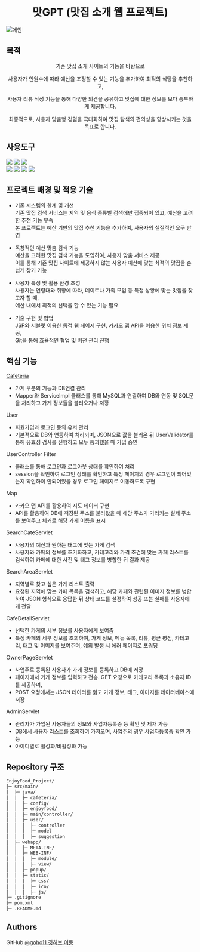 <h1 align="center"> 맛GPT (맛집 소개 웹 프로젝트) </h1>

![메인](https://github.com/user-attachments/assets/57ae2b4c-3dac-46a5-8968-695381157ee7)
 
<h2>목적</h2>
<p align="center">기존 맛집 소개 사이트의 기능을 바탕으로  </p>
<p align="center">사용자가 인원수에 따라 예산을 조정할 수 있는 기능을 추가하여 최적의 식당을 추천하고, </p>  
<p align="center">사용자 리뷰 작성 기능을 통해 다양한 의견을 공유하고 맛집에 대한 정보를 보다 풍부하게 제공합니다.  </p>
<p align="center">최종적으로, 사용자 맞춤형 경험을 극대화하여 맛집 탐색의 편의성을 향상시키는 것을 목표로 합니다. </p>

<p align="center">
  <h2>사용도구</h2>

 <img src="https://img.shields.io/badge/Java-%23FF7800"> <img src="https://img.shields.io/badge/Eclipse-2C2255?logo=eclipseide&logoColor=white"> <img src="https://img.shields.io/badge/MySQL-4479A1?logo=mysql&logoColor=white">   
 <img src="https://img.shields.io/badge/HTML-%23E34F26?logo=html5&logoColor=white"> <img src="https://img.shields.io/badge/CSS-%231572B6?logo=css3&logoColor=white"> 
 <img src="https://img.shields.io/badge/JavaScript-F7DF1E?logo=javascript&logoColor=white"> <img src="https://img.shields.io/badge/Maven-%23C71A36?logo=apachemaven&logoColor=white">  

## 프로젝트 배경 및 적용 기술
- 기존 시스템의 한계 및 개선   
  기존 맛집 검색 서비스는 지역 및 음식 종류별 검색에만 집중되어 있고, 예산을 고려한 추천 기능 부족   
  본 프로젝트는 예산 기반의 맛집 추천 기능을 추가하여, 사용자의 실질적인 요구 반영   

- 독창적인 예산 맞춤 검색 기능   
예산을 고려한 맛집 검색 기능을 도입하여, 사용자 맞춤 서비스 제공   
이를 통해 기존 맛집 사이트에 제공하지 않는 사용자 예산에 맞는 최적의 맛집을 손쉽게 찾기 가능   

- 사용자 특성 및 활용 환경 조성   
사용자는 연령대와 취향에 따라, 데이트나 가족 모임 등 특정 상황에 맞는 맛집을 찾고자 할 때,   
예산 내에서 최적의 선택을 할 수 있는 기능 필요

- 기술 구현 및 협업   
JSP와 서블릿 이용한 동적 웹 페이지 구현, 카카오 맵 API을 이용한 위치 정보 제공,   
Git을 통해 효율적인 협업 및 버전 관리 진행

## 핵심 기능
[Cafeteria](https://github.com/goho11/Food_Web_Project/tree/master/src/main/java/cafeteria)
- 가게 부분의 기능과 DB연결 관리
- Mapper와 ServiceImpl 클래스를 통해 MySQL과 연결하여 DB와 연동 및 SQL문을 처리하고 가게 정보들을 불러오거나 저장

User	
- 회원가입과 로그인 등의 유저 관리
- 기본적으로 DB와 연동하여 처리되며, JSON으로 값을 불러온 뒤 UserValidator를 통해 유효성 검사를 진행하고 모두 통과했을 때 가입 승인

UserController	Filter
- 클래스를 통해 로그인과 로그아웃 상태를 확인하여 처리
- session을 확인하여 로그인 상태를 확인하고 특정 페이지의 경우 로그인이 되어있는지 확인하여 안되어있을 경우 로그인 페이지로 이동하도록 구현

Map	
- 카카오 맵 API를 활용하여 지도 데이터 구현
- API를 활용하여 DB에 저장된 주소를 불러왔을 때 해당 주소가 가리키는 실제 주소를 보여주고 체커로 해당 가게 이름을 표시

SearchCateServlet	
- 사용자의 예산과 원하는 태그에 맞는 가게 검색
- 사용자와 카페의 정보를 초기화하고, 카테고리와 가격 조건에 맞는 카페 리스트를 검색하여 카페에 대한 사진 및 태그 정보를 병합한 뒤 결과 제공

SearchAreaServlet	
- 지역별로 찾고 싶은 가게 리스트 출력
- 요청된 지역에 맞는 카페 목록을 검색하고, 해당 카페와 관련된 이미지 정보를 병합하여 JSON 형식으로 응답한 뒤 상태 코드를 설정하여 성공 또는 실패를 사용자에게 전달

CafeDetailServlet
- 선택한 가게의 세부 정보를 사용자에게 보여줌
- 특정 카페의 세부 정보를 조회하여, 가게 정보, 메뉴 목록, 리뷰, 평균 평점, 카테고리, 태그 및 이미지를 보여주며, 예외 발생 시 에러 페이지로 포워딩

OwnerPageServlet	
- 사업주로 등록된 사용자가 가게 정보를 등록하고 DB에 저장
- 페이지에서 가게 정보를 입력하고 전송. GET 요청으로 카테고리 목록과 소유자 ID를 제공하며,   
- POST 요청에서는 JSON 데이터를 읽고 가게 정보, 태그, 이미지를 데이터베이스에 저장

AdminServlet	
- 관리자가 가입된 사용자들의 정보와 사업자등록증 등 확인 및 제재 가능
- DB에서 사용자 리스트를 조회하여 가져오며, 사업주의 경우 사업자등록증 확인 가능
- 아이디별로 활성화/비활성화 가능


## Repository 구조
```sh
EnjoyFood_Project/
├─ src/main/
│  ├─ java/
│  │  ├─ cafeteria/
│  │  ├─ config/
│  │  ├─ enjoyfood/
│  │  ├─ main/controller/
│  │  ├─ user/
│  │  │  ├─ controller
│  │  │  ├─ model
│  │  │  ├─ suggestion
│  ├─ webapp/
│  │  ├─ META-INF/
│  │  ├─ WEB-INF/
│  │  │  ├─ module/
│  │  │  ├─ view/
│  │  ├─ popup/
│  │  ├─ static/
│  │  │  ├─ css/
│  │  │  ├─ ico/
│  │  │  ├─ js/
├─ .gitignore
├─ pom.xml
├─ .README.md
```

## Authors
GitHub [@goho11 깃허브 이동](https://github.com/goho11)
